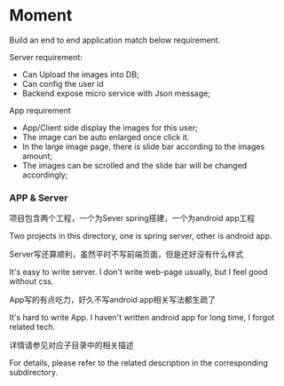 # Moment

Build an end to end application match below requirement.

Server requirement: 
- Can Upload the images into DB;
- Can config the user id
- Backend expose micro service with Json message;

App requirement
- App/Client side display the images for this user;
- The image can be auto enlarged once click it.
- In the large image page, there is slide bar according to the images amount;
- The images can be scrolled and the slide bar will be changed accordingly;

### APP & Server

项目包含两个工程，一个为Sever spring搭建，一个为android app工程

Two projects in this directory, one is spring server, other is android app.

Server写还算顺利，虽然平时不写前端页面，但是还好没有什么样式

It's easy to write server. I don't write web-page usually, but I feel good without css.

App写的有点吃力，好久不写android app相关写法都生疏了

It's hard to write App. I haven't written android app for long time, I forgot related tech.

详情请参见对应子目录中的相关描述

For details, please refer to the related description in the corresponding subdirectory.
